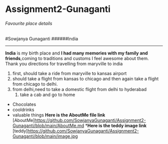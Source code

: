 # Assignment2-Gunaganti
###### Favourite place details
#Sowjanya Gunaganti
######India 

---

**India** is my birth place and **I had many memories with my family and friends**,coming to traditions and customs I feel awesome about them.
Thank you
directions for travelling from maryville to india
1. first, should take a ride from maryville to kansas airport 
2. should take a flight from kansas to chicago and then again take a flight from chicago to delhi.
3. from delhi,need to take a domestic flight from delhi to hyderabad
    1. take a cab and go to home
* Chocolates 
* cooldrinks
* valuable things 
**Here is the AboutMe file link**
[AboutMe]https://github.com/SowjanyaGunaganti/Assignment2-Gunaganti/blob/main/AboutMe.md
***Here is the teddy image link**
[teddy]https://github.com/SowjanyaGunaganti/Assignment2-Gunaganti/blob/main/image.jpg
    